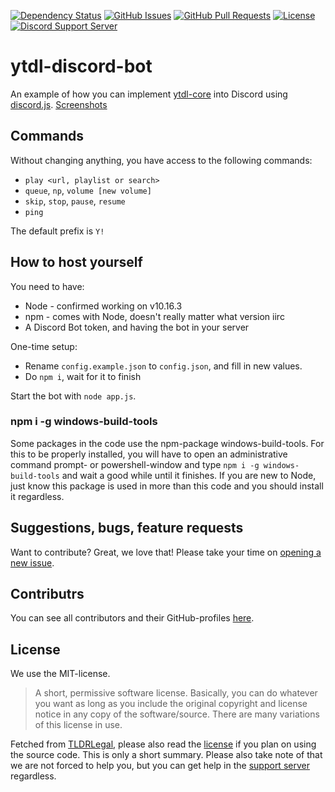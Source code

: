 [![Dependency Status](https://david-dm.org/gleeny/ytdl-discord-bot.svg)](https://david-dm.org/gleeny/ytdl-discord-bot)
[![GitHub Issues](https://img.shields.io/github/issues-raw/gleeny/ytdl-discord-bot.svg)](https://github.com/gleeny/ytdl-discord-bot/issues)
[![GitHub Pull Requests](https://img.shields.io/github/issues-pr-raw/gleeny/ytdl-discord-bot.svg)](https://github.com/gleeny/ytdl-discord-bot/pulls)
[![License](https://img.shields.io/github/license/gleeny/ytdl-discord-bot.svg)](https://github.com/gleeny/ytdl-discord-bot/blob/master/LICENSE)
[![Discord Support Server](https://img.shields.io/discord/484464227067887645.svg)](https://discord.gg/V3vSCs7)

# ytdl-discord-bot

An example of how you can implement [ytdl-core](https://github.com/fent/node-ytdl-core) into Discord using [discord.js](https://github.com/discordjs/discord.js). [Screenshots](https://imgur.com/a/RUOAuVj)

## Commands

Without changing anything, you have access to the following commands:

- `play <url, playlist or search>`
- `queue`, `np`, `volume [new volume]`
- `skip`, `stop`, `pause`, `resume`
- `ping`

The default prefix is `Y!`

## How to host yourself

You need to have:
- Node - confirmed working on v10.16.3
- npm - comes with Node, doesn't really matter what version iirc
- A Discord Bot token, and having the bot in your server

One-time setup:
- Rename `config.example.json` to `config.json`, and fill in new values.
- Do `npm i`, wait for it to finish

Start the bot with `node app.js`.

### npm i -g windows-build-tools

Some packages in the code use the npm-package windows-build-tools. For this to be properly installed, you will have to open an administrative command prompt- or powershell-window and type `npm i -g windows-build-tools` and wait a good while until it finishes. If you are new to Node, just know this package is used in more than this code and you should install it regardless.

## Suggestions, bugs, feature requests

Want to contribute? Great, we love that! Please take your time on [opening a new issue](https://github.com/gleeny/ytdl-discord-bot/issues/new).

## Contributrs

You can see all contributors and their GitHub-profiles [here](https://github.com/gleeny/ytdl-discord-bot/graphs/contributors).

## License

We use the MIT-license.

> A short, permissive software license. Basically, you can do whatever you want as long as you include the original copyright and license notice in any copy of the software/source.  There are many variations of this license in use.

Fetched from [TLDRLegal](https://tldrlegal.com/license/mit-license), please also read the [license](https://github.com/gleeny/ytdl-discord-bot/blob/master/LICENSE) if you plan on using the source code. This is only a short summary. Please also take note of that we are not forced to help you, but you can get help in the [support server](https://discord.gg/V3vSCs7) regardless.
